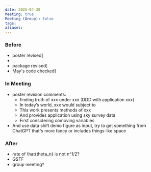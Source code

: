 ```yaml
---
date: 2025-04-30
Meeting: true
Meeting (Group): false
tags: 
aliases:
---
```


### Before
- poster revised]
- 
- package revised]
- May's code checked]

### In Meeting
- poster revision comments:
	- finding truth of xxx under xxx (DDD with application xxx)
	- In today’s world, xxx would subject to
	- This work presents methods of xxx
	- And provides application using sky survey data
	- First considering comoving variables
- And use data shift demo figure as input, try to get something from ChatGPT that's more fancy or includes things like space

### After
- rate of \hat{theta_n} is not n^1/2?
- GSTF
- group meeting?